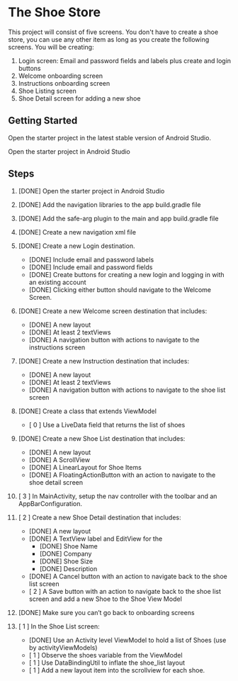 # The Shoe Store

This project will consist of five screens. You don't have to create a shoe store, you can use any other item as long as you create the following screens. You will be creating:

1. Login screen: Email and password fields and labels plus create and login buttons
2. Welcome onboarding screen
3. Instructions onboarding screen
4. Shoe Listing screen
5. Shoe Detail screen for adding a new shoe

## Getting Started

Open the starter project in the latest stable version of Android Studio.

Open the starter project in Android Studio

## Steps

1. [DONE] Open the starter project in Android Studio

2. [DONE] Add the navigation libraries to the app build.gradle file

3. [DONE] Add the safe-arg plugin to the main and app build.gradle file

4. [DONE] Create a new navigation xml file

5. [DONE] Create a new Login destination.

   * [DONE] Include email and password labels 
   * [DONE] Include email and password fields
   * [DONE] Create buttons for creating a new login and logging in with an existing account
   * [DONE] Clicking either button should navigate to the Welcome Screen.

6. [DONE] Create a new Welcome screen destination that includes:

   * [DONE] A new layout
   * [DONE] At least 2 textViews
   * [DONE] A navigation button with actions to navigate to the instructions screen

7. [DONE] Create a new Instruction destination that includes:

   * [DONE] A new layout
   * [DONE] At least 2 textViews
   * [DONE] A navigation button with actions to navigate to the shoe list screen

8. [DONE] Create a class that extends ViewModel

   * [  0  ] Use a LiveData field that returns the list of shoes

9. [DONE] Create a new Shoe List destination that includes:

   * [DONE] A new layout
   * [DONE] A ScrollView
   * [DONE] A LinearLayout for Shoe Items
   * [DONE] A FloatingActionButton with an action to navigate to the shoe detail screen

10. [  3  ] In MainActivity, setup the nav controller with the toolbar and an AppBarConfiguration.

11. [  2  ] Create a new Shoe Detail destination that includes:

    * [DONE] A new layout
    * [DONE] A TextView label and EditView for the
      * [DONE] Shoe Name
      * [DONE] Company
      * [DONE] Shoe Size
      * [DONE] Description
    * [DONE] A Cancel button with an action to navigate back to the shoe list screen
    * [ 2 ] A Save button with an action to navigate back to the shoe list screen and add a new Shoe to the Shoe View Model

12. [DONE] Make sure you can’t go back to onboarding screens

13. [  1  ] In the Shoe List screen:

    * [DONE] Use an Activity level ViewModel to hold a list of Shoes (use by activityViewModels)
    * [  1  ] Observe the shoes variable from the ViewModel
    * [  1  ] Use DataBindingUtil to inflate the shoe_list layout
    * [  1  ] Add a new layout item into the scrollview for each shoe.